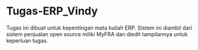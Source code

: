 # Tugas-ERP_Vindy

Tugas ini dibuat untuk kepentingan mata kuliah ERP.
Sistem ini diambil dari sistem penjualan open source miliki MyFRA dan diedit tampilannya untuk keperluan tugas.
